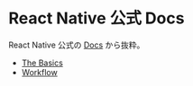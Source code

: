 # React Native 公式 Docs

React Native 公式の [Docs](https://reactnative.dev/docs/getting-started) から抜粋。

- [The Basics](the-basics/)
- [Workflow](workflow/)
